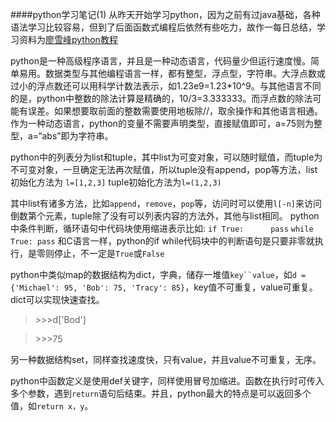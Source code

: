 ####python学习笔记(1)
从昨天开始学习python，因为之前有过java基础，各种语法学习比较容易，但到了后面函数式编程后依然有些吃力，故作一每日总结，学习资料为[廖雪峰python教程](http://www.liaoxuefeng.com/wiki/0014316089557264a6b348958f449949df42a6d3a2e542c000)

python是一种高级程序语言，并且是一种动态语言，代码量少但运行速度慢。简单易用。数据类型与其他编程语言一样，都有整型，浮点型，字符串。大浮点数或过小的浮点数还可以用科学计数法表示，如1.23e9=1.23*10^9。与其他语言不同的是，python中整数的除法计算是精确的，10/3=3.333333。而浮点数的除法可能有误差。如果想要取前面的整数需要使用地板除//，取余操作和其他语言相通。作为一种动态语言，python的变量不需要声明类型，直接赋值即可，a=75则为整型，a=“abs”即为字符串。

python中的列表分为list和tuple，其中list为可变对象，可以随时赋值，而tuple为不可变对象，一旦确定无法再次赋值，所以tuple没有append，pop等方法，list初始化方法为 `l=[1,2,3]` tuple初始化方法为`l=(1,2,3)`

其中list有诸多方法，比如`append`，`remove`，`pop`等，访问时可以使用`l[-n]`来访问倒数第个元素，tuple除了没有可以列表内容的方法外，其他与list相同。
python中条件判断，循环语句中代码块使用缩进表示比如:
`if True:     
     pass`
`while True:
    pass`
和C语言一样，python的if  while代码块中的判断语句是只要非零就执行，是零则停止，不一定是`True`或`False`

python中类似map的数据结构为dict，字典，储存一堆值`key``value`，如`d = {'Michael': 95, 'Bob': 75, 'Tracy': 85}`，key值不可重复，value可重复。dict可以实现快速查找。
> \>>>d['Bod']

> \>>>75

另一种数据结构set，同样查找速度快，只有value，并且value不可重复，无序。

python中函数定义是使用def关键字，同样使用冒号加缩进。函数在执行时可传入多个参数，遇到`return`语句后结束。并且，python最大的特点是可以返回多个值，如`return x，y`。
